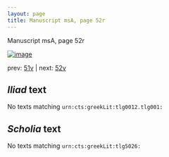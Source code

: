 ```yaml
---
layout: page
title: Manuscript msA, page 52r
---
```


Manuscript msA, page 52r

[![image](http://www.homermultitext.org/iipsrv?OBJ=IIP,1.0&FIF=/project/homer/pyramidal/deepzoom/hmt/vaimg/2017a/VA052RN_0053.tif&WID=100&CVT=JPEG)](http://www.homermultitext.org/ict2/?urn=urn:cite2:hmt:vaimg.2017a:VA052RN_0053)

prev:  [51v](../51v/) | next:  [52v](../52v/)

## *Iliad* text

No texts matching `urn:cts:greekLit:tlg0012.tlg001:`

## *Scholia* text

No texts matching `urn:cts:greekLit:tlg5026:`